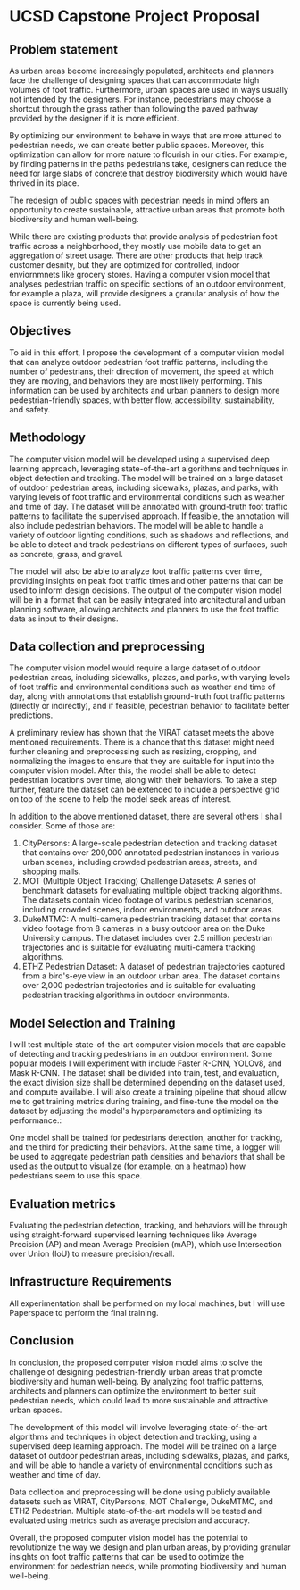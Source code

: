 # UCSD Capstone Project Proposal
## Problem statement
As urban areas become increasingly populated, architects and planners face the challenge of designing spaces that can accommodate high volumes of foot traffic. Furthermore, urban spaces are used in ways usually not intended by the designers. For instance, pedestrians may choose a shortcut through the grass rather than following the paved pathway provided by the designer if it is more efficient. 

By optimizing our environment to behave in ways that are more attuned to pedestrian needs, we can create better public spaces. Moreover, this optimization can allow for more nature to flourish in our cities. For example, by finding patterns in the paths pedestrians take, designers can reduce the need for large slabs of concrete that destroy biodiversity which would have thrived in its place.

The redesign of public spaces with pedestrian needs in mind offers an opportunity to create sustainable, attractive urban areas that promote both biodiversity and human well-being. 

While there are existing products that provide analysis of pedestrian foot traffic across a neighborhood, they mostly use mobile data to get an aggregation of street usage. There are other products that help track customer desnity, but they are optimized for controlled, indoor enviornmnets like grocery stores. Having a computer vision model that analyses pedestrian traffic on specific sections of an outdoor environment, for example a plaza, will provide designers a granular analysis of how the space is currently being used.

## Objectives
To aid in this effort, I propose the development of a computer vision model that can analyze outdoor pedestrian foot traffic patterns, including the number of pedestrians, their direction of movement, the speed at which they are moving, and behaviors they are most likely performing. This information can be used by architects and urban planners to design more pedestrian-friendly spaces, with better flow, accessibility, sustainability, and safety. 

## Methodology
The computer vision model will be developed using a supervised deep learning approach, leveraging state-of-the-art algorithms and techniques in object detection and tracking. The model will be trained on a large dataset of outdoor pedestrian areas, including sidewalks, plazas, and parks, with varying levels of foot traffic and environmental conditions such as weather and time of day. The dataset will be annotated with ground-truth foot traffic patterns to facilitate the supervised approach. If feasible, the annotation will also include pedestrian behaviors. The model will be able to handle a variety of outdoor lighting conditions, such as shadows and reflections, and be able to detect and track pedestrians on different types of surfaces, such as concrete, grass, and gravel. 

The model will also be able to analyze foot traffic patterns over time, providing insights on peak foot traffic times and other patterns that can be used to inform design decisions. The output of the computer vision model will be in a format that can be easily integrated into architectural and urban planning software, allowing architects and planners to use the foot traffic data as input to their designs.

## Data collection and preprocessing
The computer vision model would require a large dataset of outdoor pedestrian areas, including sidewalks, plazas, and parks, with varying levels of foot traffic and environmental conditions such as weather and time of day, along with annotations that establish ground-truth foot traffic patterns (directly or indirectly), and if feasible, pedestrian behavior to facilitate better predictions.

A preliminary review has shown that the VIRAT dataset meets the above mentioned requirements. There is a chance that this dataset might need further cleaning and preprocessing such as resizing, cropping, and normalizing the images to ensure that they are suitable for input into the computer vision model. After this, the model shall be able to detect pedestrian locations over time, along with their behaviors. To take a step further, feature the dataset can be extended to include a perspective grid on top of the scene to help the model seek areas of interest. 

In addition to the above mentioned dataset, there are several others I shall consider. Some of those are:
1. CityPersons: A large-scale pedestrian detection and tracking dataset that contains over 200,000 annotated pedestrian instances in various urban scenes, including crowded pedestrian areas, streets, and shopping malls.
2. MOT (Multiple Object Tracking) Challenge Datasets: A series of benchmark datasets for evaluating multiple object tracking algorithms. The datasets contain video footage of various pedestrian scenarios, including crowded scenes, indoor environments, and outdoor areas.
3. DukeMTMC: A multi-camera pedestrian tracking dataset that contains video footage from 8 cameras in a busy outdoor area on the Duke University campus. The dataset includes over 2.5 million pedestrian trajectories and is suitable for evaluating multi-camera tracking algorithms.
4. ETHZ Pedestrian Dataset: A dataset of pedestrian trajectories captured from a bird's-eye view in an outdoor urban area. The dataset contains over 2,000 pedestrian trajectories and is suitable for evaluating pedestrian tracking algorithms in outdoor environments.

## Model Selection and Training
I will test multiple state-of-the-art computer vision models that are capable of detecting and tracking pedestrians in an outdoor environment. Some popular models I will experiment with include Faster R-CNN, YOLOv8, and Mask R-CNN. The dataset shall be divided into train, test, and evaluation, the exact division size shall be determined depending on the dataset used, and compute available. I will also create a training pipeline that shoud allow me to get training metrics during training, and fine-tune the model on the dataset by adjusting the model's hyperparameters and optimizing its performance.:

One model shall be trained for pedestrians detection, another for tracking, and the third for predicting their behaviors. At the same time, a logger will be used to aggregate pedestrian path densities and behaviors that shall be used as the output to visualize (for example, on a heatmap) how pedestrians seem to use this space.  

## Evaluation metrics
Evaluating the pedestrian detection, tracking, and behaviors will be through using straight-forward supervised learning techniques like Average Precision (AP) and mean Average Precision (mAP), which use Intersection over Union (IoU) to measure precision/recall.   

## Infrastructure Requirements
All experimentation shall be performed on my local machines, but I will use Paperspace to perform the final training.

## Conclusion
In conclusion, the proposed computer vision model aims to solve the challenge of designing pedestrian-friendly urban areas that promote biodiversity and human well-being. By analyzing foot traffic patterns, architects and planners can optimize the environment to better suit pedestrian needs, which could lead to more sustainable and attractive urban spaces.

The development of this model will involve leveraging state-of-the-art algorithms and techniques in object detection and tracking, using a supervised deep learning approach. The model will be trained on a large dataset of outdoor pedestrian areas, including sidewalks, plazas, and parks, and will be able to handle a variety of environmental conditions such as weather and time of day.

Data collection and preprocessing will be done using publicly available datasets such as VIRAT, CityPersons, MOT Challenge, DukeMTMC, and ETHZ Pedestrian. Multiple state-of-the-art models will be tested and evaluated using metrics such as average precision and accuracy.

Overall, the proposed computer vision model has the potential to revolutionize the way we design and plan urban areas, by providing granular insights on foot traffic patterns that can be used to optimize the environment for pedestrian needs, while promoting biodiversity and human well-being.

